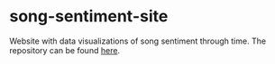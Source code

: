 # song-sentiment-site
Website with data visualizations of song sentiment through time. The repository can be found [here](https://ijpaul.github.io/song-sentiment-site).

